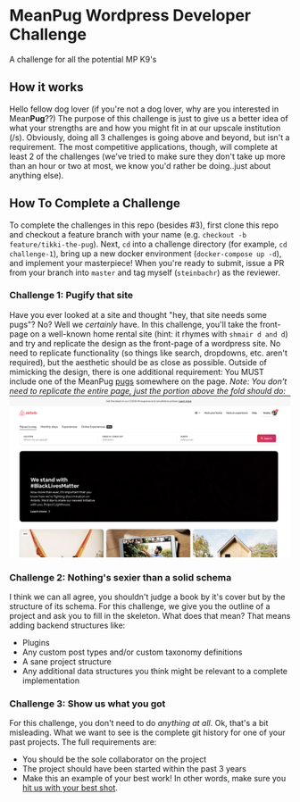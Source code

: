 # MeanPug Wordpress Developer Challenge
A challenge for all the potential MP K9's

## How it works
Hello fellow dog lover (if you're not a dog lover, why are you interested in Mean**Pug**??) The purpose of this challenge is just to give us a better idea of what your strengths are and how you might fit in at our upscale institution (/s). Obviously, doing all 3 challenges is going above and beyond, but isn't a requirement. The most competitive applications, though, will complete at least 2 of the challenges (we've tried to make sure they don't take up more than an hour or two at most, we know you'd rather be doing..just about anything else).

## How To Complete a Challenge
To complete the challenges in this repo (besides #3), first clone this repo and checkout a feature branch with your name (e.g. `checkout -b feature/tikki-the-pug`). Next, `cd` into a challenge directory (for example, `cd challenge-1`), bring up a new docker environment (`docker-compose up -d`), and implement your masterpiece! When you're ready to submit, issue a PR from your branch into `master` and tag myself (`steinbachr`) as the reviewer.

### Challenge 1: Pugify that site
Have you ever looked at a site and thought "hey, that site needs some pugs"? No? Well we *certainly* have. In this challenge, you'll take the front-page on a well-known home rental site (hint: it rhymes with `shmair d and d`) and try and replicate the design as the front-page of a wordpress site. No need to replicate functionality (so things like search, dropdowns, etc. aren't required), but the aesthetic should be as close as possible. Outside of mimicking the design, there is one additional requirement: You MUST include one of the MeanPug [pugs](https://media.prod.meanpug.net/wp-content/uploads/sites/9/2020/01/24060038/MeanPug-Best-In-Show-Icon.png) somewhere on the page. _Note: You don't need to replicate the entire page, just the portion above the fold should do:_ ![](docs/AirPnP.png)

### Challenge 2: Nothing's sexier than a solid schema
I think we can all agree, you shouldn't judge a book by it's cover but by the structure of its schema. For this challenge, we give you the outline of a project and ask you to fill in the skeleton. What does that mean? That means adding backend structures like:

* Plugins
* Any custom post types and/or custom taxonomy definitions
* A sane project structure
* Any additional data structures you think might be relevant to a complete implementation

### Challenge 3: Show us what you got
For this challenge, you don't need to do _anything at all_. Ok, that's a bit misleading. What we want to see is the complete
git history for one of your past projects. The full requirements are:

* You should be the sole collaborator on the project
* The project should have been started within the past 3 years
* Make this an example of your best work! In other words, make sure you [hit us with your best shot](https://www.youtube.com/watch?v=x5kisPBwZOM).
